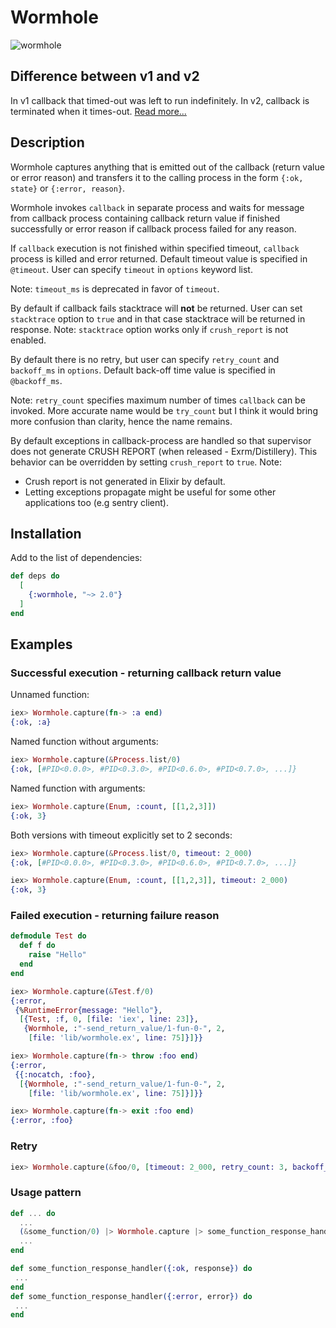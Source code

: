 # Wormhole

![wormhole](wormhole.jpg)

## Difference between v1 and v2
In v1 callback that timed-out was left to run indefinitely.
In v2, callback is terminated when it times-out.
[Read more...](docs/v1_vs_v2.md)


## Description
Wormhole captures anything that is emitted out of the callback
(return value or error reason) and transfers it to the calling process
in the form `{:ok, state}` or `{:error, reason}`.

Wormhole invokes `callback` in separate process and
waits for message from callback process containing callback return value
if finished successfully or
error reason if callback process failed for any reason.

If `callback` execution is not finished within specified timeout,
`callback` process is killed and error returned.
Default timeout value is specified in `@timeout`.
User can specify `timeout` in `options` keyword list.

Note: `timeout_ms` is deprecated in favor of `timeout`.

By default if callback fails stacktrace will **not** be returned.
User can set `stacktrace` option to `true` and in that case stacktrace will
be returned in response.
Note: `stacktrace` option works only if `crush_report` is not enabled.

By default there is no retry, but user can specify
`retry_count` and `backoff_ms` in `options`.
Default back-off time value is specified in `@backoff_ms`.

Note: `retry_count` specifies maximum number of times `callback` can be invoked.
More accurate name would be `try_count` but I think it would bring
more confusion than clarity, hence the name remains.

By default exceptions in callback-process are handled so that
supervisor does not generate CRUSH REPORT (when released - Exrm/Distillery).
This behavior can be overridden by setting `crush_report` to `true`.
Note:
  - Crush report is not generated in Elixir by default.
  - Letting exceptions propagate might be useful for
    some other applications too (e.g sentry client).

## Installation
Add to the list of dependencies:
```elixir
def deps do
  [
    {:wormhole, "~> 2.0"}
  ]
end
```

## Examples

### Successful execution - returning callback return value
Unnamed function:
```elixir
iex> Wormhole.capture(fn-> :a end)
{:ok, :a}

```
Named function without arguments:
```elixir
iex> Wormhole.capture(&Process.list/0)
{:ok, [#PID<0.0.0>, #PID<0.3.0>, #PID<0.6.0>, #PID<0.7.0>, ...]}
```
Named function with arguments:
```elixir
iex> Wormhole.capture(Enum, :count, [[1,2,3]])
{:ok, 3}
```

Both versions with timeout explicitly set to 2 seconds:
```elixir
iex> Wormhole.capture(&Process.list/0, timeout: 2_000)
{:ok, [#PID<0.0.0>, #PID<0.3.0>, #PID<0.6.0>, #PID<0.7.0>, ...]}

iex> Wormhole.capture(Enum, :count, [[1,2,3]], timeout: 2_000)
{:ok, 3}
```

### Failed execution - returning failure reason
```elixir
defmodule Test do
  def f do
    raise "Hello"
  end
end

iex> Wormhole.capture(&Test.f/0)
{:error,
 {%RuntimeError{message: "Hello"},
  [{Test, :f, 0, [file: 'iex', line: 23]},
   {Wormhole, :"-send_return_value/1-fun-0-", 2,
    [file: 'lib/wormhole.ex', line: 75]}]}}

iex> Wormhole.capture(fn-> throw :foo end)
{:error,
 {{:nocatch, :foo},
  [{Wormhole, :"-send_return_value/1-fun-0-", 2,
    [file: 'lib/wormhole.ex', line: 75]}]}}

iex> Wormhole.capture(fn-> exit :foo end)
{:error, :foo}

```

### Retry
```elixir
iex> Wormhole.capture(&foo/0, [timeout: 2_000, retry_count: 3, backoff_ms: 300])
```


### Usage pattern
```elixir
def ... do
  ...
  (&some_function/0) |> Wormhole.capture |> some_function_response_handler
  ...
end

def some_function_response_handler({:ok, response}) do
 ...
end
def some_function_response_handler({:error, error}) do
 ...
end
```
